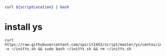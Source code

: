 
```bash
curl ${scriptLocation} | bash
```
# install ys
```
curl https://raw.githubusercontent.com/spirit1453/script/master/ys/centos/initYs.sh -o ~/initYs.sh && sudo bash ~/initYs.sh && rm ~/initYs.sh
```